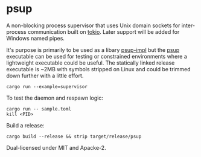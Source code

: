 # psup

A non-blocking process supervisor that uses Unix domain sockets for inter-process communication built on [tokio][]. Later support will be added for Windows named pipes.

It's purpose is primarily to be used as a libary [psup-impl][] but the [psup][] executable can be used for testing or constrained environments where a lightweight executable could be useful. The statically linked release executable is ~2MB with symbols stripped on Linux and could be trimmed down further with a little effort.

```
cargo run --example=supervisor
```

To test the daemon and respawn logic:

```
cargo run -- sample.toml
kill <PID>
```

Build a release:

```
cargo build --release && strip target/release/psup
```

Dual-licensed under MIT and Apacke-2.

[tokio]: https://docs.rs/tokio/
[psup]: https://docs.rs/psup/
[psup-impl]: https://docs.rs/psup-impl/
